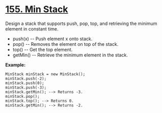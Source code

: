 # [155. Min Stack](https://leetcode.com/problems/min-stack/)

Design a stack that supports push, pop, top, and retrieving the minimum element in constant time.

- push(x) -- Push element x onto stack.
- pop() -- Removes the element on top of the stack.
- top() -- Get the top element.
- getMin() -- Retrieve the minimum element in the stack.

**Example:**

    MinStack minStack = new MinStack();
    minStack.push(-2);
    minStack.push(0);
    minStack.push(-3);
    minStack.getMin(); --> Returns -3.
    minStack.pop();
    minStack.top(); --> Returns 0.
    minStack.getMin(); --> Returns -2.
